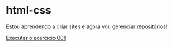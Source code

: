 # html-css

Estou aprendendo a criar sites e agora vou gerenciar repositórios!
 
<a href="https://gabryelboer.github.io/html-css/Exercicios/ex001/index.html">Executar o exercício 001</a>
